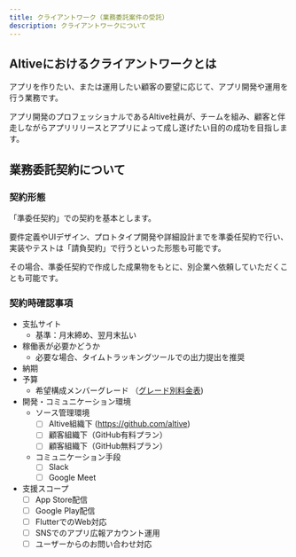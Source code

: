```yaml
---
title: クライアントワーク（業務委託案件の受託）
description: クライアントワークについて
---
```

## Altiveにおけるクライアントワークとは
アプリを作りたい、または運用したい顧客の要望に応じて、アプリ開発や運用を行う業務です。

アプリ開発のプロフェッショナルであるAltive社員が、チームを組み、顧客と伴走しながらアプリリリースとアプリによって成し遂げたい目的の成功を目指します。

## 業務委託契約について

### 契約形態

「準委任契約」での契約を基本とします。

要件定義やUIデザイン、プロトタイプ開発や詳細設計までを準委任契約で行い、実装やテストは「請負契約」で行うといった形態も可能です。

その場合、準委任契約で作成した成果物をもとに、別企業へ依頼していただくことも可能です。

### 契約時確認事項

* 支払サイト
  * 基準：月末締め、翌月末払い
* 稼働表が必要かどうか
  * 必要な場合、タイムトラッキングツールでの出力提出を推奨
* 納期
* 予算
  * 希望構成メンバーグレード
（[グレード別料金表](https://altive.co.jp/price))
* 開発・コミュニケーション環境
  * ソース管理環境
    - [ ] Altive組織下 (https://github.com/altive)
    - [ ] 顧客組織下（GitHub有料プラン）
    - [ ] 顧客組織下（GitHub無料プラン）
  * コミュニケーション手段
    - [ ] Slack
    - [ ] Google Meet
* 支援スコープ
  - [ ] App Store配信
  - [ ] Google Play配信
  - [ ] FlutterでのWeb対応
  - [ ] SNSでのアプリ広報アカウント運用
  - [ ] ユーザーからのお問い合わせ対応
